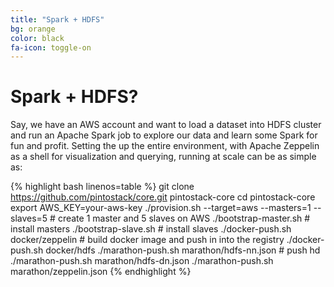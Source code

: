 ```yaml
---
title: "Spark + HDFS"
bg: orange
color: black
fa-icon: toggle-on
---
```


# Spark + HDFS?

Say, we have an AWS account and want to load a dataset into HDFS cluster and run an Apache Spark job to explore our data and learn some Spark for fun and profit. Setting the up the entire environment, with Apache Zeppelin as a shell for visualization and querying, running at scale can be as simple as:

{% highlight bash linenos=table %}
git clone https://github.com/pintostack/core.git pintostack-core
cd pintostack-core
export AWS_KEY=your-aws-key
./provision.sh --target=aws --masters=1 --slaves=5 # create 1 master and 5 slaves on AWS
./bootstrap-master.sh # install masters
./bootstrap-slave.sh # install slaves
./docker-push.sh docker/zeppelin # build docker image and push in into the registry
./docker-push.sh docker/hdfs
./marathon-push.sh marathon/hdfs-nn.json # push hd
./marathon-push.sh marathon/hdfs-dn.json
./marathon-push.sh marathon/zeppelin.json
{% endhighlight %}
